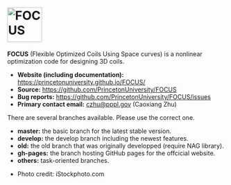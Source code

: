 # <img alt="FOCUS" src="http://joshburns.net/blog/wp-content/uploads/2013/08/focus.jpg" height="80">

**FOCUS** (Flexible Optimized Coils Using Space curves) is a nonlinear optimization code for designing 3D coils. 

- **Website (including documentation):** https://princetonuniversity.github.io/FOCUS/
- **Source:** https://github.com/PrincetonUniversity/FOCUS
- **Bug reports:** https://github.com/PrincetonUniversity/FOCUS/issues
- **Primary contact email:** czhu@pppl.gov (Caoxiang Zhu)

There are several branches available. Please use the correct one.

- **master:** the basic branch for the latest stable version.
- **develop:** the develop branch including the newest features.
- **old:** the old branch that was originally developped (require NAG library).
- **gh-pages:** the branch hosting GitHub pages for the offcicial website.
- **others:** task-oriented branches.

* Photo credit: iStockphoto.com
